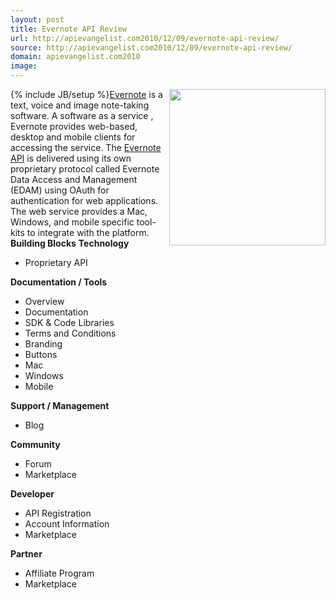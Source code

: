```yaml
---
layout: post
title: Evernote API Review
url: http://apievangelist.com2010/12/09/evernote-api-review/
source: http://apievangelist.com2010/12/09/evernote-api-review/
domain: apievangelist.com2010
image: 
---
```

{% include JB/setup %}<img src="http://kinlane-productions.s3.amazonaws.com/evernote.jpg"  width="250" align="right" /><a href="http://www.evernote.com" target="_blank">Evernote</a> is a text, voice and image note-taking software. A software as a service , Evernote provides web-based, desktop and mobile clients for accessing the service.
The <a href="http://www.evernote.com/about/developer/api/" target="_blank">Evernote API</a> is delivered using its own proprietary protocol called Evernote Data Access and Management (EDAM) using OAuth for authentication for web applications. The web service provides a Mac, Windows, and mobile specific tool-kits to integrate with the platform.
<strong>Building Blocks</strong>
<strong>Technology</strong>
<ul>
     <li>Proprietary API
     </li>
</ul><strong>Documentation / Tools</strong>
<ul>
     <li>Overview
     </li>
     <li>Documentation
     </li>
     <li>SDK &amp; Code Libraries
     </li>
     <li>Terms and Conditions
     </li>
     <li>Branding
     </li>
     <li>Buttons
     </li>
     <li>Mac
     </li>
     <li>Windows
     </li>
     <li>Mobile
     </li>
</ul><strong>Support / Management</strong>
<ul>
     <li>Blog
     </li>
</ul><strong>Community</strong>
<ul>
     <li>Forum
     </li>
     <li>Marketplace
     </li>
</ul><strong>Developer</strong>
<ul>
     <li>API Registration
     </li>
     <li>Account Information
     </li>
     <li>Marketplace
     </li>
</ul><strong>Partner</strong>
<ul>
     <li>Affiliate Program
     </li>
     <li>Marketplace
     </li>
</ul>
